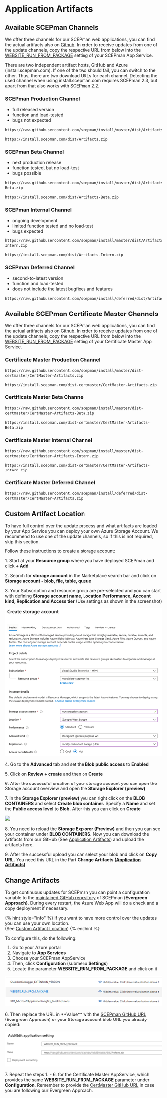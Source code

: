 # Application Artifacts

## Available SCEPman Channels

We offer three channels for our SCEPman web applications, you can find the actual artifacts also on [Github](https://github.com/scepman/install/tree/master/dist). In order to receive updates from one of the update channels, copy the respective URL from below into the [WEBSITE\_RUN\_FROM\_PACKAGE](../scepman-configuration/optional/application-settings/basics.md#website\_run\_from\_package) setting of your SCEPman App Service.

There are two independent artifact hosts, GitHub and Azure (install.scepman.com). If one of the two should fail, you can switch to the other. Thus, there are two download URLs for each channel. Detecting the used channel when using install.scepman.com requires SCEPman 2.3, but apart from that also works with SCEPman 2.2.

### SCEPman Production Channel

* full released version
* function and load-tested
* bugs not expected

```
https://raw.githubusercontent.com/scepman/install/master/dist/Artifacts.zip
```

```
https://install.scepman.com/dist/Artifacts.zip
```

### SCEPman Beta Channel

* next production release
* function tested, but no load-test
* bugs possible

```
https://raw.githubusercontent.com/scepman/install/master/dist/Artifacts-Beta.zip
```

```
https://install.scepman.com/dist/Artifacts-Beta.zip
```

### SCEPman Internal Channel

* ongoing development
* limited function tested and no load-test
* bugs expected

```
https://raw.githubusercontent.com/scepman/install/master/dist/Artifacts-Intern.zip
```

```
https://install.scepman.com/dist/Artifacts-Intern.zip
```

### SCEPman Deferred Channel

* second-to-latest version
* function and load-tested
* does not include the latest bugfixes and features

```
https://raw.githubusercontent.com/scepman/install/deferred/dist/Artifacts.zip
```

## Available SCEPman Certificate Master Channels

We offer three channels for our SCEPman web applications, you can find the actual artifacts also on [Github](https://github.com/scepman/install/tree/master/dist-certmaster). In order to receive updates from one of the update channels, copy the respective URL from below into the [WEBSITE\_RUN\_FROM\_PACKAGE](../certmaster-configuration/application-settings/basics.md#website\_run\_from\_package) setting of your Certificate Master App Service.

### Certificate Master Production Channel

```
https://raw.githubusercontent.com/scepman/install/master/dist-certmaster/CertMaster-Artifacts.zip
```

```
https://install.scepman.com/dist-certmaster/CertMaster-Artifacts.zip
```

### Certificate Master Beta Channel

```
https://raw.githubusercontent.com/scepman/install/master/dist-certmaster/CertMaster-Artifacts-Beta.zip
```

```
https://install.scepman.com/dist-certmaster/CertMaster-Artifacts-Beta.zip
```

### Certificate Master Internal Channel

```
https://raw.githubusercontent.com/scepman/install/master/dist-certmaster/CertMaster-Artifacts-Intern.zip
```

```
https://install.scepman.com/dist-certmaster/CertMaster-Artifacts-Intern.zip
```

### Certificate Master Deferred Channel

```
https://raw.githubusercontent.com/scepman/install/deferred/dist-certmaster/CertMaster-Artifacts.zip
```

## Custom Artifact Location

To have full control over the update process and what artifacts are loaded by your App Service you can deploy your own Azure Storage Account. We recommend to use one of the update channels, so if this is not required, skip this section.

Follow these instructions to create a storage account:

1\. Start at your **Resource group** where you have deployed SCEPman and click **+ Add**

2\. Search for **storage account** in the Marketplace search bar and click on **Storage account - blob, file, table, queue**

3\. Your Subscription and resource group are pre-selected and you can start with defining **Storage account name, Location Performance, Account kind, Replication and Access tier** (Use settings as shown in the screenshot)

![](../../.gitbook/assets/image.png)

4\. Go to the **Advanced** tab and set the **Blob public access** to **Enabled**

5\. Click on **Review + create** and then on **Create**

6\. After the successful creation of your storage account you can open the Storage account overview and open the **Storage Explorer (preview)**

7\. In the **Storage Explorer (preview)** you can right click on the **BLOB CONTAINERS** and select **Create blob container.** Specify a **Name** and set the **Public access level** to **Blob.** After this you can click on **Create**

![](../.gitbook/assets/screenshot-2020-07-09-at-17.20.42.png)

8\. You need to reload the **Storage Explorer (Preview)** and then you can see your container under **BLOB CONTAINERS**. Now you can download the Artifacts from our GitHub (See [Application Artifacts](application-artifacts.md#available-channels)) and upload the artifacts here.

9\. After the successful upload you can select your blob and click on **Copy URL.** You need this URL in the Part **Change Artifacts (**[**Application Artifacts**](application-artifacts.md#change-artifacts)**)**

## Change Artifacts

To get continuous updates for SCEPman you can point a configuration variable to the [maintained GitHub repository](https://github.com/scepman/install) of SCEPman (**Evergreen Approach)**. During every restart, the Azure Web App will do a check and a copy deployment if necessary.

{% hint style="info" %}
If you want to have more control over the updates you can use your own location.\
(See [Custom Artifact Location](application-artifacts.md#custom-artifact-location))
{% endhint %}

To configure this, do the following:

1. Go to your Azure portal
2. Navigate to **App Services**
3. Choose your SCEPman AppService
4. Then, click **Configuration** (submenu **Settings**)
5. Locate the parameter **WEBSITE\_RUN\_FROM\_PACKAGE** and click on it

![](<../../.gitbook/assets/scepman-optional2 (12).png>)

6\. Then replace the URL in \*\*Value\*\* with the [SCEPman GitHub URL](application-artifacts.md#available-scepman-channels) (Evergreen Approach) or your Storage account blob URL you already copied:

![](<../.gitbook/assets/2021-10-08 16-40-54-Scepman02testServiceName - Microsoft Azure and 10 more pages - C4A8 EHamed - Mic.png>)

7\. Repeat the steps 1. - 6. for the Certificate Master AppService, which provides the same **WEBSITE\_RUN\_FROM\_PACKAGE** parameter under **Configuration**. Remember to provide the [CertMaster GitHub URL](application-artifacts.md#available-certificate-master-channels) in case you are following our Evergreen Approach.
